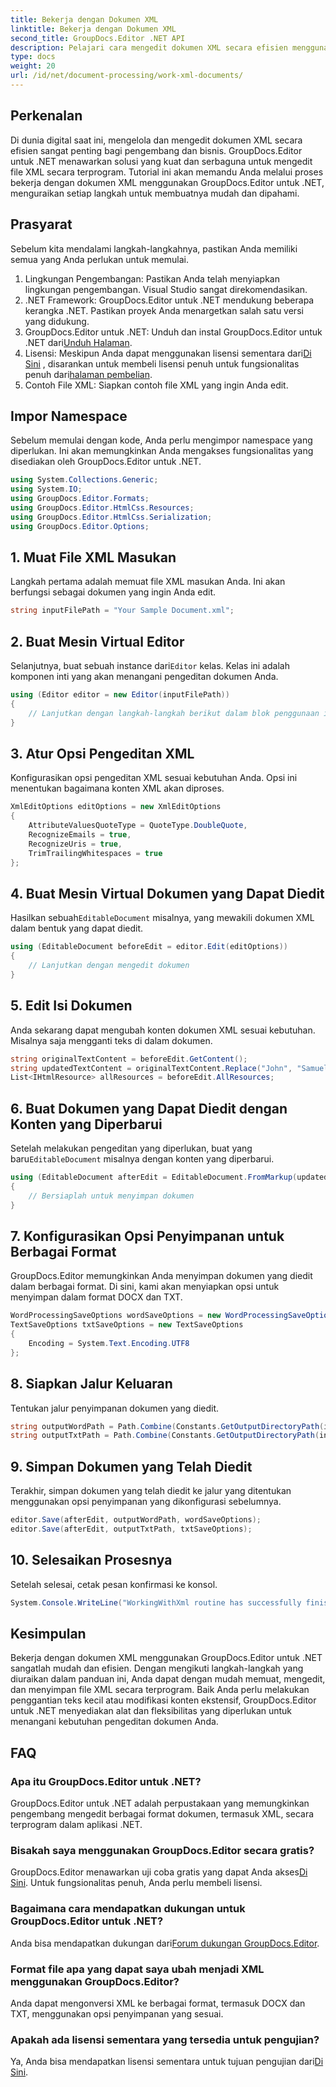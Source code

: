 ```yaml
---
title: Bekerja dengan Dokumen XML
linktitle: Bekerja dengan Dokumen XML
second_title: GroupDocs.Editor .NET API
description: Pelajari cara mengedit dokumen XML secara efisien menggunakan GroupDocs.Editor untuk .NET dengan panduan langkah demi langkah kami, yang mencakup semua langkah dan opsi penting.
type: docs
weight: 20
url: /id/net/document-processing/work-xml-documents/
---
```

## Perkenalan
Di dunia digital saat ini, mengelola dan mengedit dokumen XML secara efisien sangat penting bagi pengembang dan bisnis. GroupDocs.Editor untuk .NET menawarkan solusi yang kuat dan serbaguna untuk mengedit file XML secara terprogram. Tutorial ini akan memandu Anda melalui proses bekerja dengan dokumen XML menggunakan GroupDocs.Editor untuk .NET, menguraikan setiap langkah untuk membuatnya mudah dan dipahami.
## Prasyarat
Sebelum kita mendalami langkah-langkahnya, pastikan Anda memiliki semua yang Anda perlukan untuk memulai.
1. Lingkungan Pengembangan: Pastikan Anda telah menyiapkan lingkungan pengembangan. Visual Studio sangat direkomendasikan.
2. .NET Framework: GroupDocs.Editor untuk .NET mendukung beberapa kerangka .NET. Pastikan proyek Anda menargetkan salah satu versi yang didukung.
3.  GroupDocs.Editor untuk .NET: Unduh dan instal GroupDocs.Editor untuk .NET dari[Unduh Halaman](https://releases.groupdocs.com/editor/net/).
4.  Lisensi: Meskipun Anda dapat menggunakan lisensi sementara dari[Di Sini](https://purchase.groupdocs.com/temporary-license/) , disarankan untuk membeli lisensi penuh untuk fungsionalitas penuh dari[halaman pembelian](https://purchase.groupdocs.com/buy).
5. Contoh File XML: Siapkan contoh file XML yang ingin Anda edit.
## Impor Namespace
Sebelum memulai dengan kode, Anda perlu mengimpor namespace yang diperlukan. Ini akan memungkinkan Anda mengakses fungsionalitas yang disediakan oleh GroupDocs.Editor untuk .NET.
```csharp
using System.Collections.Generic;
using System.IO;
using GroupDocs.Editor.Formats;
using GroupDocs.Editor.HtmlCss.Resources;
using GroupDocs.Editor.HtmlCss.Serialization;
using GroupDocs.Editor.Options;
```
## 1. Muat File XML Masukan
Langkah pertama adalah memuat file XML masukan Anda. Ini akan berfungsi sebagai dokumen yang ingin Anda edit.
```csharp
string inputFilePath = "Your Sample Document.xml";
```
## 2. Buat Mesin Virtual Editor
 Selanjutnya, buat sebuah instance dari`Editor` kelas. Kelas ini adalah komponen inti yang akan menangani pengeditan dokumen Anda.
```csharp
using (Editor editor = new Editor(inputFilePath))
{
    // Lanjutkan dengan langkah-langkah berikut dalam blok penggunaan ini
}
```
## 3. Atur Opsi Pengeditan XML
Konfigurasikan opsi pengeditan XML sesuai kebutuhan Anda. Opsi ini menentukan bagaimana konten XML akan diproses.
```csharp
XmlEditOptions editOptions = new XmlEditOptions
{
    AttributeValuesQuoteType = QuoteType.DoubleQuote,
    RecognizeEmails = true,
    RecognizeUris = true,
    TrimTrailingWhitespaces = true
};
```
## 4. Buat Mesin Virtual Dokumen yang Dapat Diedit
 Hasilkan sebuah`EditableDocument` misalnya, yang mewakili dokumen XML dalam bentuk yang dapat diedit.
```csharp
using (EditableDocument beforeEdit = editor.Edit(editOptions))
{
    // Lanjutkan dengan mengedit dokumen
}
```
## 5. Edit Isi Dokumen
Anda sekarang dapat mengubah konten dokumen XML sesuai kebutuhan. Misalnya saja mengganti teks di dalam dokumen.
```csharp
string originalTextContent = beforeEdit.GetContent();
string updatedTextContent = originalTextContent.Replace("John", "Samuel");
List<IHtmlResource> allResources = beforeEdit.AllResources;
```
## 6. Buat Dokumen yang Dapat Diedit dengan Konten yang Diperbarui
 Setelah melakukan pengeditan yang diperlukan, buat yang baru`EditableDocument` misalnya dengan konten yang diperbarui.
```csharp
using (EditableDocument afterEdit = EditableDocument.FromMarkup(updatedTextContent, allResources))
{
    // Bersiaplah untuk menyimpan dokumen
}
```
## 7. Konfigurasikan Opsi Penyimpanan untuk Berbagai Format
GroupDocs.Editor memungkinkan Anda menyimpan dokumen yang diedit dalam berbagai format. Di sini, kami akan menyiapkan opsi untuk menyimpan dalam format DOCX dan TXT.
```csharp
WordProcessingSaveOptions wordSaveOptions = new WordProcessingSaveOptions(WordProcessingFormats.Docx);
TextSaveOptions txtSaveOptions = new TextSaveOptions
{
    Encoding = System.Text.Encoding.UTF8
};
```
## 8. Siapkan Jalur Keluaran
Tentukan jalur penyimpanan dokumen yang diedit.
```csharp
string outputWordPath = Path.Combine(Constants.GetOutputDirectoryPath(inputFilePath), Path.GetFileNameWithoutExtension(inputFilePath) + ".docx");
string outputTxtPath = Path.Combine(Constants.GetOutputDirectoryPath(inputFilePath), Path.GetFileNameWithoutExtension(inputFilePath) + ".txt");
```
## 9. Simpan Dokumen yang Telah Diedit
Terakhir, simpan dokumen yang telah diedit ke jalur yang ditentukan menggunakan opsi penyimpanan yang dikonfigurasi sebelumnya.
```csharp
editor.Save(afterEdit, outputWordPath, wordSaveOptions);
editor.Save(afterEdit, outputTxtPath, txtSaveOptions);
```
## 10. Selesaikan Prosesnya
Setelah selesai, cetak pesan konfirmasi ke konsol.
```csharp
System.Console.WriteLine("WorkingWithXml routine has successfully finished");
```
## Kesimpulan
Bekerja dengan dokumen XML menggunakan GroupDocs.Editor untuk .NET sangatlah mudah dan efisien. Dengan mengikuti langkah-langkah yang diuraikan dalam panduan ini, Anda dapat dengan mudah memuat, mengedit, dan menyimpan file XML secara terprogram. Baik Anda perlu melakukan penggantian teks kecil atau modifikasi konten ekstensif, GroupDocs.Editor untuk .NET menyediakan alat dan fleksibilitas yang diperlukan untuk menangani kebutuhan pengeditan dokumen Anda.
## FAQ
### Apa itu GroupDocs.Editor untuk .NET?
GroupDocs.Editor untuk .NET adalah perpustakaan yang memungkinkan pengembang mengedit berbagai format dokumen, termasuk XML, secara terprogram dalam aplikasi .NET.
### Bisakah saya menggunakan GroupDocs.Editor secara gratis?
 GroupDocs.Editor menawarkan uji coba gratis yang dapat Anda akses[Di Sini](https://releases.groupdocs.com/). Untuk fungsionalitas penuh, Anda perlu membeli lisensi.
### Bagaimana cara mendapatkan dukungan untuk GroupDocs.Editor untuk .NET?
 Anda bisa mendapatkan dukungan dari[Forum dukungan GroupDocs.Editor](https://forum.groupdocs.com/c/editor/20).
### Format file apa yang dapat saya ubah menjadi XML menggunakan GroupDocs.Editor?
Anda dapat mengonversi XML ke berbagai format, termasuk DOCX dan TXT, menggunakan opsi penyimpanan yang sesuai.
### Apakah ada lisensi sementara yang tersedia untuk pengujian?
 Ya, Anda bisa mendapatkan lisensi sementara untuk tujuan pengujian dari[Di Sini](https://purchase.groupdocs.com/temporary-license/).